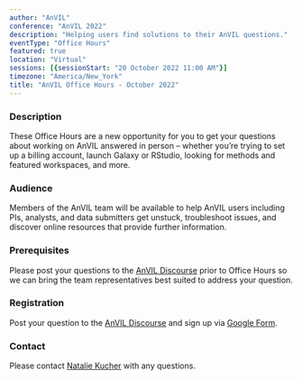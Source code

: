 ```yaml
---
author: "AnVIL"
conference: "AnVIL 2022"
description: "Helping users find solutions to their AnVIL questions."
eventType: "Office Hours"
featured: true
location: "Virtual"
sessions: [{sessionStart: "20 October 2022 11:00 AM"}]
timezone: "America/New_York"
title: "AnVIL Office Hours - October 2022"
---
```


<event-hero></event-hero>

### Description

These Office Hours are a new opportunity for you to get your questions about working on AnVIL answered in person –
whether you’re trying to set up a billing account, launch Galaxy or RStudio, looking for methods and featured
workspaces, and more.

### Audience

Members of the AnVIL team will be available to help AnVIL users including PIs, analysts, and data submitters get
unstuck, troubleshoot issues, and discover online resources that provide further information.

### Prerequisites

Please post your questions to
the [AnVIL Discourse](https://help.anvilproject.org/t/anvil-office-hours-20oct2022-11-am-et/139) prior to Office Hours
so we can bring the team representatives best suited to address your question.

### Registration

Post your question to the [AnVIL Discourse](https://help.anvilproject.org/t/anvil-office-hours-20oct2022-11-am-et/139)
and sign up via [Google Form](https://forms.gle/3AoNBJ8ruwUD1uAe7).

### Contact

Please contact [Natalie Kucher](mailto:nkucher3@jhu.edu) with any questions.
